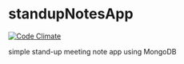 # standupNotesApp
[![Code Climate](https://codeclimate.com/github/SARAN-thala/standupNotesApp/badges/gpa.svg)](https://codeclimate.com/github/SARAN-thala/standupNotesApp)

simple stand-up meeting note app using MongoDB
